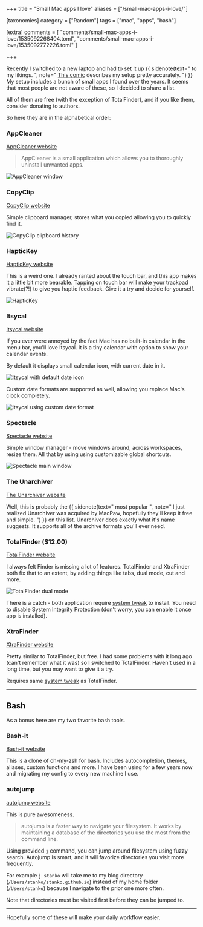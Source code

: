 +++
title = "Small Mac apps I love"
aliases = ["/small-mac-apps-i-love/"]

[taxonomies]
category = ["Random"]
tags = ["mac", "apps", "bash"]

[extra]
comments = [
  "comments/small-mac-apps-i-love/1535092268404.toml",
  "comments/small-mac-apps-i-love/1535092772226.toml"
]

+++

Recently I switched to a new laptop and had to set it up
{{ sidenote(text="
to my likings.
", note="
[This comic](https://xkcd.com/1806/) describes my setup pretty accurately.
") }}
My setup includes a bunch of small apps I found over the years.
It seems that most people are not aware of these,
so I decided to share a list.

All of them are free (with the exception of TotalFinder),
and if you like them, consider donating to authors.

<!-- more -->

So here they are in the alphabetical order:

### AppCleaner

[AppCleaner website](https://freemacsoft.net/appcleaner/)

> AppCleaner is a small application which allows you to thoroughly uninstall unwanted apps.

![AppCleaner window](/img/mac-utils/appcleaner.png)


### CopyClip

[CopyClip website](https://itunes.apple.com/us/app/copyclip-clipboard-history-manager/id595191960)

Simple clipboard manager, stores what you copied allowing you to quickly find it.

![CopyClip clipboard history](/img/mac-utils/copyclip.png)

### HapticKey

[HapticKey website](https://github.com/niw/HapticKey)

This is a weird one.
I already ranted about the touch bar, and this app makes it a little bit more bearable.
Tapping on touch bar will make your trackpad vibrate(?!) to give you haptic feedback.
Give it a try and decide for yourself.

![HapticKey](/img/mac-utils/haptickey.png)

### Itsycal

[Itsycal website](https://www.mowglii.com/itsycal/)

If you ever were annoyed by the fact Mac has no built-in calendar in the menu bar, you'll love Itsycal.
It is a tiny calendar with option to show your calendar events.

By default it displays small calendar icon, with current date in it.

![Itsycal with default date icon](/img/mac-utils/itsycal-icon.png)

Custom date formats are supported as well, allowing you replace Mac's clock completely.

![Itsycal using custom date format](/img/mac-utils/itsycal.png)


### Spectacle

[Spectacle website](https://www.spectacleapp.com/)

Simple window manager - move windows around, across workspaces, resize them.
All that by using using customizable global shortcuts.

![Spectacle main window](/img/mac-utils/spectacle.png)

### The Unarchiver

[The Unarchiver website](https://theunarchiver.com/)

Well, this is probably the
{{ sidenote(text="
most popular
", note="
I just realized Unarchiver was acquired by MacPaw,
hopefully they'll keep it free and simple.
") }}
on this list.
Unarchiver does exactly what it's name suggests.
It supports all of the archive formats you'll ever need.

### TotalFinder ($12.00)

[TotalFinder website](https://totalfinder.binaryage.com/)

I always felt Finder is missing a lot of features.
TotalFinder and XtraFinder both fix that to an extent,
by adding things like tabs, dual mode, cut and more.

![TotalFinder dual mode](/img/mac-utils/totalfinder.png)

There is a catch - both application require [system tweak](https://totalfinder.binaryage.com/sip)
to install. You need to disable System Integrity Protection
(don't worry, you can enable it once app is installed).

### XtraFinder

[XtraFinder website](https://www.trankynam.com/xtrafinder/)

Pretty similar to TotalFinder, but free. I had some problems with it long ago
(can't remember what it was) so I switched to TotalFinder.
Haven't used in a long time, but you may want to give it a try.

Requires same [system tweak](https://www.trankynam.com/xtrafinder/sip.html) as TotalFinder.

-----

## Bash

As a bonus here are my two favorite bash tools.

### Bash-it

[Bash-it website](https://github.com/Bash-it/bash-it)

This is a clone of oh-my-zsh for bash. Includes autocompletion, themes, aliases, custom functions and more.
I have been using for a few years now and migrating my config to every new machine I use.

### autojump

[autojump website](https://github.com/wting/autojump)

This is pure awesomeness.

> autojump is a faster way to navigate your filesystem. It works by maintaining a database of the directories you use the most from the command line.

Using provided `j` command, you can jump around filesystem using fuzzy search.
Autojump is smart, and it will favorize directories you visit more frequently.

For example `j stanko` will take me to my blog directory (`/Users/stanko/stanko.github.io`)
instead of my home folder (`/Users/stanko`) because I navigate to the prior one more often.

Note that directories must be visited first before they can be jumped to.

---

Hopefully some of these will make your daily workflow easier.
